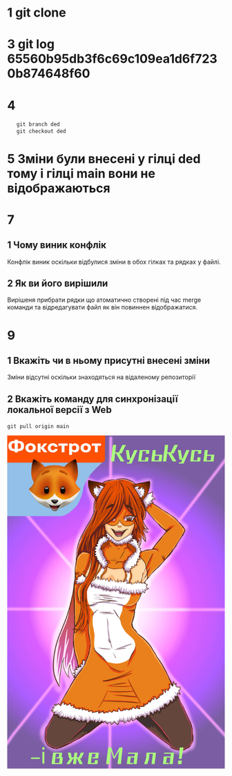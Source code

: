 # 1 git clone
# 3 git log 65560b95db3f6c69c109ea1d6f7230b874648f60
# 4 
```
   git branch ded
   git checkout ded
```
# 5 Зміни були внесені у гілці ded тому і гілці main вони не відображаються
# 7 
## 1 Чому виник конфлік
   Конфлік виник оскільки відбулися зміни в обох гілках та рядках у файлі.

## 2 Як ви його вирішили
   Вирішеня прибрати рядки що атоматично створені під час merge команди та відредагувати файл як він повиннен відображатися.
# 9 
## 1 Вкажіть чи в ньому присутні внесені зміни
   Зміни відсутні оскільки знаходяться на відаленому репозиторії

## 2 Вкажіть команду для синхронізації локальної версії з Web
```
git pull origin main
```
![alt text][logo]

[logo]: https://github.com/YaroslavNazarko/newlab/blob/main/Foxtrot.jpg "Git  lab 1"